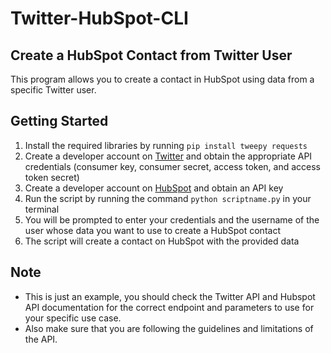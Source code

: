 # Twitter-HubSpot-CLI

## Create a HubSpot Contact from Twitter User

This program allows you to create a contact in HubSpot using data from a specific Twitter user.

## Getting Started

1. Install the required libraries by running `pip install tweepy requests`
2. Create a developer account on [Twitter](https://developer.twitter.com/) and obtain the appropriate API credentials (consumer key, consumer secret, access token, and access token secret)
3. Create a developer account on [HubSpot](https://developers.hubspot.com/) and obtain an API key
4. Run the script by running the command `python scriptname.py` in your terminal
5. You will be prompted to enter your credentials and the username of the user whose data you want to use to create a HubSpot contact
6. The script will create a contact on HubSpot with the provided data

## Note
* This is just an example, you should check the Twitter API and Hubspot API documentation for the correct endpoint and parameters to use for your specific use case. 
* Also make sure that you are following the guidelines and limitations of the API.
